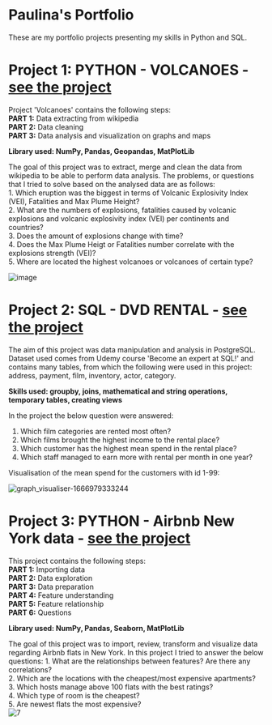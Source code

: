 # Paulina's Portfolio
These are my portfolio projects presenting my skills in Python and SQL.

# Project 1: PYTHON - VOLCANOES - <a href="https://github.com/paulaloure/Portfolio-Projects/tree/main/Volcanoes" target="_blank">see the project</a>


Project 'Volcanoes' contains the following steps:\
**PART 1:** Data extracting from wikipedia\
**PART 2:** Data cleaning\
**PART 3:** Data analysis and visualization on graphs and maps

**Library used: NumPy, Pandas, Geopandas, MatPlotLib**

The goal of this project was to extract, merge and clean the data from wikipedia to be able to perform data analysis. The problems, or questions that I tried to solve based on the analysed data are as follows:\
	1. Which eruption was the biggest in terms of Volcanic Explosivity Index (VEI), Fatalities and Max Plume Height?\
	2. What are the numbers of explosions, fatalities caused by volcanic explosions and volcanic explosivity index (VEI) per continents and countries?\
	3. Does the amount of explosions change with time?\
	4. Does the Max Plume Heigt or Fatalities number correlate with the explosions strength (VEI)?\
	5. Where are located the highest volcanoes or volcanoes of certain type?

![image](https://user-images.githubusercontent.com/96730074/197048646-2da98575-6ab2-43c8-ab82-31f4734f13a6.png)







# Project 2: SQL - DVD RENTAL - <a href="https://github.com/paulaloure/Portfolio-Projects/tree/main/SQL%20-%20DVD%20rental" target="_blank">see the project</a>

The aim of this project was data manipulation and analysis in PostgreSQL. Dataset used comes from Udemy course 'Become an expert at SQL!' and contains many tables, from which the following were used in this project: address, payment, film, inventory, actor, category. 

**Skills used: groupby, joins, mathematical and string operations, temporary tables, creating views**

In the project the below question were answered:
1. Which film categories are rented most often?
2. Which films brought the highest income to the rental place?
3. Which customer has the highest mean spend in the rental place?
4. Which staff managed to earn more with rental per month in one year?

Visualisation of the mean spend for the customers with id 1-99:

![graph_visualiser-1666979333244](https://user-images.githubusercontent.com/96730074/198700508-9f997b3b-6783-41e8-bbdd-574923c68e77.png)









# Project 3: PYTHON - Airbnb New York data - <a href="https://github.com/paulaloure/Portfolio-Projects/tree/main/Pyton_AirBNB" target="_blank">see the project</a>

This project contains the following steps:\
**PART 1:** Importing data\
**PART 2:** Data exploration\
**PART 3:** Data preparation\
**PART 4:** Feature understanding\
**PART 5:** Feature relationship\
**PART 6:** Questions

**Library used: NumPy, Pandas, Seaborn, MatPlotLib**

The goal of this project was to import, review, transform and visualize data regarding Airbnb flats in New York. In this project I tried to answer the below questions:
	1. What are the relationships between features? Are there any correlations?\
	2. Which are the locations with the cheapest/most expensive apartments?\
	3. Which hosts manage above 100 flats with the best ratings?\
	4. Which type of room is the cheapest?\
 	5. Are newest flats the most expensive?\
![7](https://user-images.githubusercontent.com/96730074/217629185-3a831f37-51d8-4bb5-8011-e58280071366.png)
